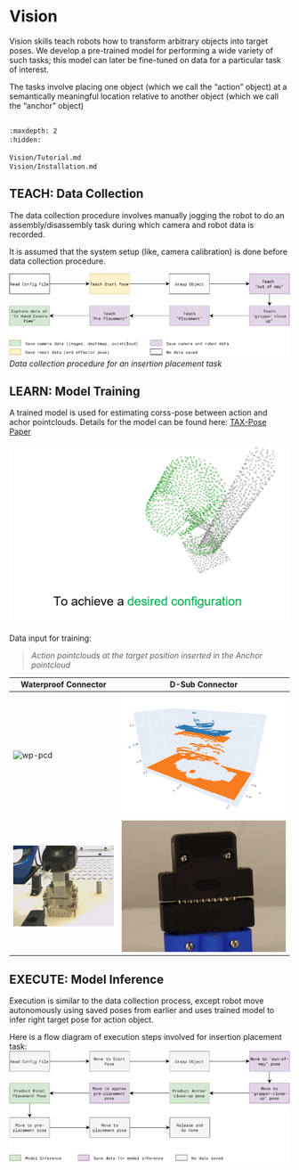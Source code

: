 # Vision

Vision skills teach robots how to transform arbitrary objects into target poses. We develop a pre-trained model for performing a wide variety of such tasks; this model
can later be fine-tuned on data for a particular task of interest.

The tasks involve placing one object (which we call the “action” object) at a semantically meaningful location relative to another object (which we call the “anchor” object)


```{contents}
```

```{toctree}
:maxdepth: 2
:hidden:

Vision/Tutorial.md
Vision/Installation.md

```

## TEACH: Data Collection

The data collection procedure involves manually jogging the robot to do an assembly/disassembly task during which camera and robot data is recorded. 

It is assumed that the system setup (like, camera calibration) is done before data collection procedure. 

![data-collection](files/vision-data-collection.png)
*Data collection procedure for an insertion placement task*

## LEARN: Model Training

A trained model is used for estimating corss-pose between action and achor pointclouds. Details for the model can be found here: [TAX-Pose Paper](https://arxiv.org/pdf/2211.09325)

![taxpose](files/vision-taxpose-overview.gif)

Data input for training: 

> *Action pointclouds at the target position inserted in the Anchor pointcloud*

| Waterproof Connector | D-Sub Connector |
|----------------------| ----------------|
| ![wp-pcd](files/wp.gif) | ![dsub-pcd](files/dsub.gif) |
| ![wp-image](files/wp.png) | ![dsub-image](files/dsub.jpg) |

## EXECUTE: Model Inference

Execution is similar to the data collection process, except robot move autonomously using saved poses from earlier and uses trained model to infer right target pose for action object.

Here is a flow diagram of execution steps involved for insertion placement task:
![vision-execute](files/vision-execute.png)